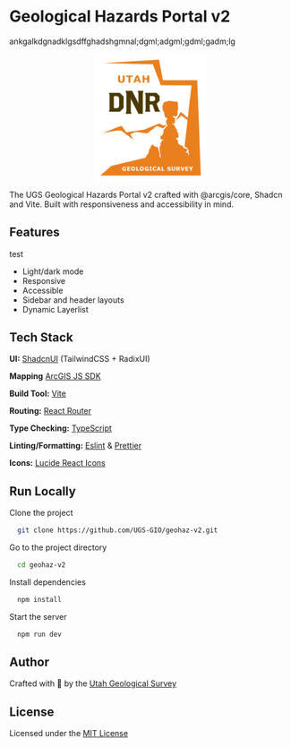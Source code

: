 # Geological Hazards Portal v2
ankgalkdgnadklgsdffghadshgmnal;dgml;adgml;gdml;gadm;lg
<p align="center">
  <img src="public/logo_main.png" alt="Utah Geological Survey Logo" width="200"/>
</p>

The UGS Geological Hazards Portal v2 crafted with @arcgis/core, Shadcn and Vite. Built with responsiveness and accessibility in mind.

## Features
test
- Light/dark mode
- Responsive
- Accessible
- Sidebar and header layouts
- Dynamic Layerlist

## Tech Stack

**UI:** [ShadcnUI](https://ui.shadcn.com) (TailwindCSS + RadixUI)

**Mapping** [ArcGIS JS SDK](https://developers.arcgis.com/javascript/latest/)

**Build Tool:** [Vite](https://vitejs.dev/)

**Routing:** [React Router](https://reactrouter.com/en/main)

**Type Checking:** [TypeScript](https://www.typescriptlang.org/)

**Linting/Formatting:** [Eslint](https://eslint.org/) & [Prettier](https://prettier.io/)

**Icons:** [Lucide React Icons](https://lucide.dev/icons/)

## Run Locally

Clone the project

```bash
  git clone https://github.com/UGS-GIO/geohaz-v2.git
```

Go to the project directory

```bash
  cd geohaz-v2
```

Install dependencies

```bash
  npm install
```

Start the server

```bash
  npm run dev
```

## Author

Crafted with 🤍 by the [Utah Geological Survey](https://github.com/UGS-GIO/)

## License

Licensed under the [MIT License](https://choosealicense.com/licenses/mit/)
